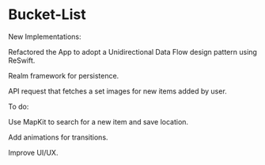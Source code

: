 # Bucket-List

New Implementations:

Refactored the App to adopt a Unidirectional Data Flow design pattern using ReSwift. 

Realm framework for persistence.

API request that fetches a set images for new items added by user.

To do:

Use MapKit to search for a new item and save location.

Add animations for transitions.

Improve UI/UX.

